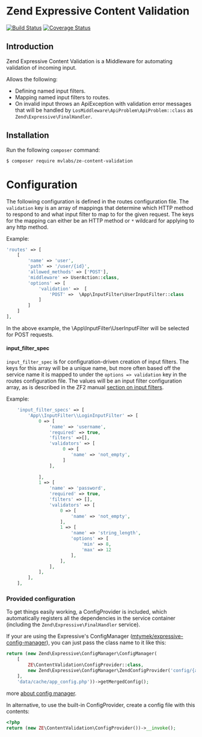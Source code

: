 Zend Expressive Content Validation 
====
[![Build Status](https://travis-ci.org/mvlabs/ze-content-validation.svg?branch=master)](https://travis-ci.org/mvlabs/ze-content-validation)
[![Coverage Status](https://coveralls.io/repos/github/mvlabs/ze-content-validation/badge.svg?branch=master)](https://coveralls.io/github/mvlabs/ze-content-validation?branch=master)

Introduction
------------

Zend Expressive Content Validation is a Middleware for automating validation of incoming input.

Allows the following:

- Defining named input filters.
- Mapping named input filters to routes.
- On invalid input throws an ApiException with validation error messages that will be handled by 
`LosMiddleware\ApiProblem\ApiProblem::class` as `Zend\Expressive\FinalHandler`.

Installation
------------

Run the following `composer` command:

```console
$ composer require mvlabs/ze-content-validation
```

Configuration
=============

The following configuration is defined in the routes configuration file. 
The `validation` key is an array of mappings that determine which HTTP method to respond to and what input
filter to map to for the given request. The keys for the mapping can either be an HTTP method or `*` wildcard for 
applying to any http method.

Example:
```php
'routes' => [
    [
        'name' => 'user',
        'path' => '/user/{id}',
        'allowed_methods' => ['POST'],
        'middleware' => UserAction::class,
        'options' => [
            'validation' =>  [
                'POST' =>  \App\InputFilter\UserInputFilter::class
            ]
        ]
    ]
],
```
In the above example, the \App\InputFilter\UserInputFilter will be selected for POST requests.

#### input_filter_spec

`input_filter_spec` is for configuration-driven creation of input filters.  The keys for this array
will be a unique name, but more often based off the service name it is mapped to under the
`options => validation` key in the routes configuration file. The values will be an input filter configuration array, as is
described in the ZF2 manual [section on input
filters](http://zf2.readthedocs.org/en/latest/modules/zend.input-filter.intro.html).

Example:

```php
    'input_filter_specs' => [
        'App\\InputFilter\\LoginInputFilter' => [
            0 => [
                'name' => 'username',
                'required' => true,
                'filters' =>[],
                'validators' => [
                     0 => [
                        'name' => 'not_empty',
                     ]   
                ],
                
            ],
            1 => [
                'name' => 'password',
                'required' => true,
                'filters' => [],
                'validators' => [
                    0 => [
                        'name' => 'not_empty',
                    ],
                    1 => [
                        'name' => 'string_length',
                        'options' => [
                            'min' => 8, 
                            'max' => 12
                        ],
                    ],
                ],                
            ],
        ],
    ],
```

### Provided configuration
To get things easily working, a ConfigProvider is included, which automatically registers all the dependencies in the 
service container (including the `Zend\Expressive\FinalHandler` service).

If your are using the Expressive's ConfigManager ([mtymek/expressive-config-manager](https://github.com/mtymek/expressive-config-manager)), you can just pass the class name to it like this:

```php
return (new Zend\Expressive\ConfigManager\ConfigManager(
    [
        ZE\ContentValidation\ConfigProvider::class,
        new Zend\Expressive\ConfigManager\ZendConfigProvider('config/{autoload/{{,*.}global,{,*.}local},params/generated_config}.php'),
    ],
    'data/cache/app_config.php'))->getMergedConfig();
```
more [about config manager](https://zendframework.github.io/zend-expressive/cookbook/modular-layout/).


In alternative, to use the built-in ConfigProvider, create a config file with this contents:

```php
<?php
return (new ZE\ContentValidation\ConfigProvider())->__invoke();
```


